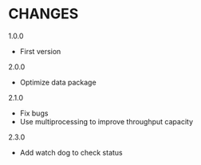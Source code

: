 CHANGES
===============
1.0.0

- First version

2.0.0

- Optimize data package

2.1.0

- Fix bugs
- Use multiprocessing to improve throughput capacity

2.3.0

- Add watch dog to check status

